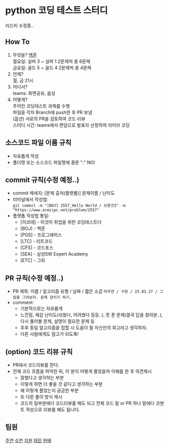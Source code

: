 # python 코딩 테스트 스터디 
리드미 수정중..

## How To
1. 무엇을?
    [백준](https://www.acmicpc.net)  
    월요일: 실버 3 ~ 실버 1 2문제씩 총 6문제  
    금요일: 골드 5 ~ 골드 4 2문제씩 총 4문제  
2. 언제?  
    월, 금 21시  
3. 어디서?  
    teams: 화면공유, 음성  
4. 어떻게?  
    주어진 코딩테스트 과제를 수행  
    파일을 각자 Branch에 push한 후 PR 보냄  
    (옵션) 서로의 PR을 검토하여 코드 리뷰  
    스터디 시간: teams에서 랜덤으로 발표자 선정하여 라이브 코딩  

## 소스코드 파일 이름 규칙
- 자유롭게 작성
- 폴더명 또는 소스코드 파일명에 콜론 ":" NO!

## commit 규칙(수정 예정..)
- commit 메세지: [문제 출처(플랫폼)] 문제이름 / 난이도
- 터미널에서 작성법:  
`git commit -m "[BOJ] 2557_Hello World / 브론즈5" -m "https://www.acmicpc.net/problem/2557"`
- 플랫폼 작성법 통일:  
    - [이코테] - 이것이 취업을 위한 코딩테스트다
    - [BOJ] - 백준
    - [PGS] - 프로그래머스
    - [LTC] - 리트코드
    - [CFS] - 코드포스
    - [SEA] - 삼성SW Expert Academy
    - [ETC] - 그외

## PR 규칙(수정 예정..)
- PR 제목: 이름 / 알고리즘 유형 / 날짜 / 짧은 소감
`마주연 / 구현 / 23.03.27 / 그림을 그려보자. 문제 양치기 하기.`
- comment:
    - 기본적으로는 자유롭게
    - 느낀점, 체감 난이도(쉬웠다, 어려웠다 등등..), 못 푼 문제(결국 답을 찾아본..), 다시 풀어볼 문제, 설명이 필요한 문제 등
    - 추후 동일 알고리즘을 접할 시 도움이 될 자신만의 회고라고 생각하자.
    - 다른 사람에게도 참고가 되도록!

## (option) 코드 리뷰 규칙
- PR에서 코드리뷰를 한다.
- 전체 코드 흐름을 파악한 뒤, 이 분이 어떻게 풀었을까 이해를 한 후 의견제시
    - 잘했다고 생각하는 부분
    - 이렇게 하면 더 좋을 것 같다고 생각하는 부분
    - 왜 이렇게 풀었는지 궁금한 부분
    - 또 다른 풀이 방식 제시
    - 코드의 일부분에다 코드리뷰를 해도 되고 전체 코드 밑 or PR 하나 밑에다 코멘트 작성으로 리뷰를 해도 됩니다.

## 팀원
[주연](https://github.com/juyeonma9)
[수연](https://github.com/soocy0718)
[지원](https://github.com/Yu-jiwon)
[태민](https://github.com/northfacee)
[원배](https://github.com/)
